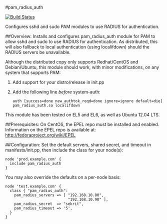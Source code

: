 #pam\_radius\_auth

[![Build Status](https://travis-ci.org/rji/puppet-pam_radius_auth.png?branch=master)](https://travis-ci.org/rji/puppet-pam\_radius\_auth)

Configures sshd and sudo PAM modules to use RADIUS for authentication.

##Overview:
Installs and configures pam\_radius\_auth module for PAM to allow
sshd and sudo to use RADIUS for authentication. As distributed,
this will also fallback to local authentication (using localifdown)
should the RADIUS servers be unavailable.

Although the distributed copy only supports Redhat/CentOS and
Debian/Ubuntu, this module should work, with minor modifications, on
any system that supports PAM:

1.  Add support for your distro/release in init.pp
2.  Add the following line _before_ system-auth:


        auth [success=done new_authtok_reqd=done ignore=ignore default=die] pam_radius_auth.so localifdown

This module has been tested on EL5 and EL6, as well as Ubuntu 12.04 LTS.


##Prerequisites:
On CentOS, the EPEL repo must be installed and enabled. Information on
the EPEL repo is available at: <http://fedoraproject.org/wiki/EPEL>


##Configuration:
Set the default servers, shared secret, and timeout in manifests/init.pp,
then include the class for your node(s):

    node 'prod.example.com' {
      include pam_radius_auth
    }

You may also override the defaults on a per-node basis:

    node 'test.example.com' {
      class { "pam_radius_auth":
        pam_radius_servers => [ "192.168.10.80",
                                "192.168.10.90" ],
        pam_radius_secret  => "sekrit",
        pam_radius_timeout => '5',
      }
    }

